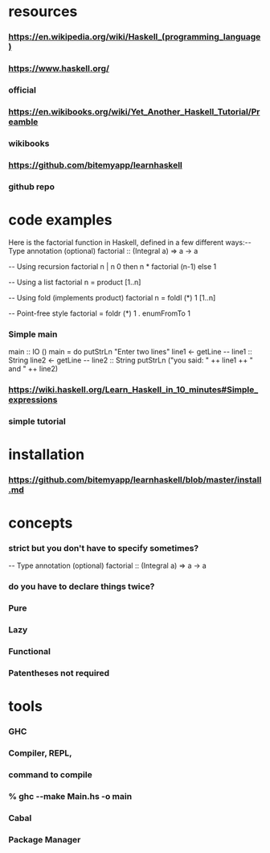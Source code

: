 # resources
### https://en.wikipedia.org/wiki/Haskell_(programming_language)
### https://www.haskell.org/
### official
### https://en.wikibooks.org/wiki/Yet_Another_Haskell_Tutorial/Preamble
### wikibooks
### https://github.com/bitemyapp/learnhaskell
### github repo
# code examples
Here is the factorial function in Haskell, defined in a few different ways:-- Type annotation (optional)
factorial :: (Integral a) => a -> a

-- Using recursion
factorial n | n  0 then n * factorial (n-1) else 1

-- Using a list
factorial n = product [1..n]

-- Using fold (implements product)
factorial n = foldl (*) 1 [1..n]

-- Point-free style
factorial = foldr (*) 1 . enumFromTo 1
### Simple main
main :: IO ()
main = do
    putStrLn "Enter two lines"
    line1 <- getLine                                    -- line1 :: String
    line2 <- getLine                                    -- line2 :: String
    putStrLn ("you said: " ++ line1 ++ " and " ++ line2)
### https://wiki.haskell.org/Learn_Haskell_in_10_minutes#Simple_expressions
### simple tutorial
# installation
### https://github.com/bitemyapp/learnhaskell/blob/master/install.md
# concepts
### strict but you don't have to specify sometimes?
-- Type annotation (optional)
factorial :: (Integral a) => a -> a
### do you have to declare things twice?
### Pure
### Lazy
### Functional
### Patentheses not required
# tools
### GHC
### Compiler, REPL, 
### command to compile
### % ghc --make Main.hs -o main
### Cabal
### Package Manager
